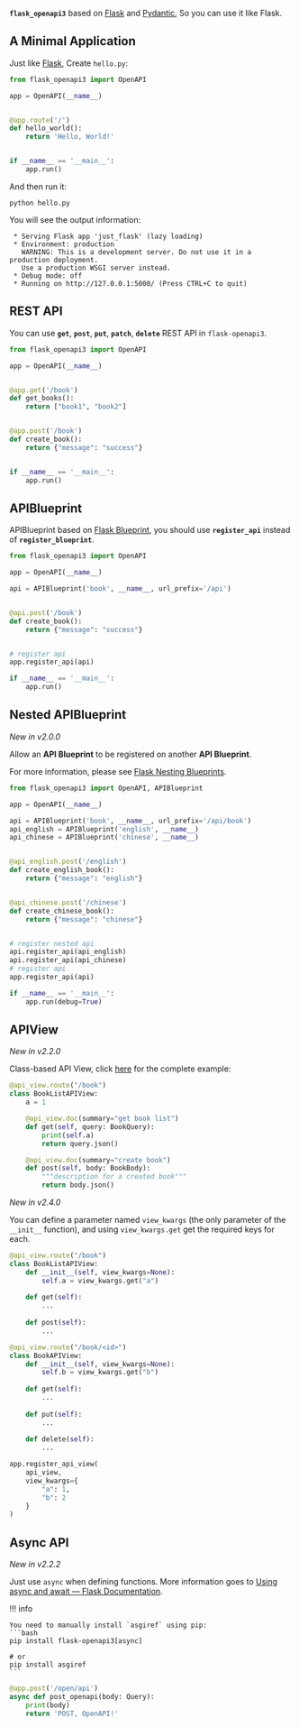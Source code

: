 **`flask_openapi3`** based on [Flask](https://github.com/pallets/flask/)
and [Pydantic](https://github.com/pydantic/pydantic), So you can use it like Flask.

## A Minimal Application

Just like [Flask](https://flask.palletsprojects.com/en/latest/quickstart/#a-minimal-application), Create `hello.py`:

``` python
from flask_openapi3 import OpenAPI

app = OpenAPI(__name__)


@app.route('/')
def hello_world():
    return 'Hello, World!'


if __name__ == '__main__':
    app.run()
```

And then run it:

```shell
python hello.py
```

You will see the output information:

```
 * Serving Flask app 'just_flask' (lazy loading)
 * Environment: production
   WARNING: This is a development server. Do not use it in a production deployment.
   Use a production WSGI server instead.
 * Debug mode: off
 * Running on http://127.0.0.1:5000/ (Press CTRL+C to quit)

```

## REST API

You can use **`get`**, **`post`**, **`put`**, **`patch`**, **`delete`** REST API in `flask-openapi3`.

```python
from flask_openapi3 import OpenAPI

app = OpenAPI(__name__)


@app.get('/book')
def get_books():
    return ["book1", "book2"]


@app.post('/book')
def create_book():
    return {"message": "success"}


if __name__ == '__main__':
    app.run()
```

## APIBlueprint

APIBlueprint based on [Flask Blueprint](https://flask.palletsprojects.com/en/latest/tutorial/views/#create-a-blueprint),
you should use **`register_api`** instead of  **`register_blueprint`**.

```python hl_lines="14"
from flask_openapi3 import OpenAPI

app = OpenAPI(__name__)

api = APIBlueprint('book', __name__, url_prefix='/api')


@api.post('/book')
def create_book():
    return {"message": "success"}


# register api
app.register_api(api)

if __name__ == '__main__':
    app.run()
```

## Nested APIBlueprint

*New in v2.0.0*

Allow an **API Blueprint** to be registered on another **API Blueprint**.

For more information, please see [Flask Nesting Blueprints](https://flask.palletsprojects.com/en/latest/blueprints/#nesting-blueprints).

```python hl_lines="21 22"
from flask_openapi3 import OpenAPI, APIBlueprint

app = OpenAPI(__name__)

api = APIBlueprint('book', __name__, url_prefix='/api/book')
api_english = APIBlueprint('english', __name__)
api_chinese = APIBlueprint('chinese', __name__)


@api_english.post('/english')
def create_english_book():
    return {"message": "english"}


@api_chinese.post('/chinese')
def create_chinese_book():
    return {"message": "chinese"}


# register nested api
api.register_api(api_english)
api.register_api(api_chinese)
# register api
app.register_api(api)

if __name__ == '__main__':
    app.run(debug=True)
```

## APIView

*New in v2.2.0*

Class-based API View, click [here](https://github.com/luolingchun/flask-openapi3/blob/master/examples/api_view_demo.py) for the complete example:

```python
@api_view.route("/book")
class BookListAPIView:
    a = 1

    @api_view.doc(summary="get book list")
    def get(self, query: BookQuery):
        print(self.a)
        return query.json()

    @api_view.doc(summary="create book")
    def post(self, body: BookBody):
        """description for a created book"""
        return body.json()
```

*New in v2.4.0*

You can define a parameter named `view_kwargs` (the only parameter of the `__init__` function),
and using `view_kwargs.get` get the required keys for each.

```python
@api_view.route("/book")
class BookListAPIView:
    def __init__(self, view_kwargs=None):
        self.a = view_kwargs.get("a")
    
    def get(self):
        ...
    
    def post(self):
        ...

@api_view.route("/book/<id>")
class BookAPIView:
    def __init__(self, view_kwargs=None):
        self.b = view_kwargs.get("b")
    
    def get(self):
        ...
    
    def put(self):
        ...
    
    def delete(self):
        ...

app.register_api_view(
    api_view,
    view_kwargs={
        "a": 1,
        "b": 2
    }
)
```

## Async API

*New in v2.2.2*

Just use `async` when defining functions. More information goes to [Using async and await — Flask Documentation](https://flask.palletsprojects.com/en/latest/async-await/).

!!! info

    You need to manually install `asgiref` using pip:
    ```bash
    pip install flask-openapi3[async]
    
    # or
    pip install asgiref
    ```

```python hl_lines="2"
@app.post('/open/api')
async def post_openapi(body: Query):
    print(body)
    return 'POST, OpenAPI!'
```